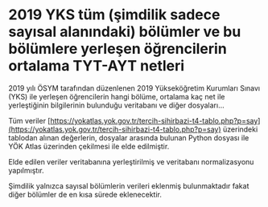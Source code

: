 
# 2019 YKS tüm (şimdilik sadece sayısal alanındaki) bölümler ve bu bölümlere yerleşen öğrencilerin ortalama TYT-AYT netleri
2019 yılı ÖSYM tarafından düzenlenen 2019 Yükseköğretim Kurumları Sınavı (YKS) ile yerleşen öğrencilerin hangi bölüme, ortalama kaç net ile yerleştiğinin bilgilerinin bulunduğu veritabanı ve diğer dosyaları...

Tüm veriler [https://yokatlas.yok.gov.tr/tercih-sihirbazi-t4-tablo.php?p=say](https://yokatlas.yok.gov.tr/tercih-sihirbazi-t4-tablo.php?p=say) üzerindeki tablodan alınan değerlerin, dosyalar arasında bulunan Python dosyası ile YÖK Atlas üzerinden çekilmesi ile elde edilmiştir.

Elde edilen veriler veritabanına yerleştirilmiş ve veritabanı normalizasyonu yapılmıştır. 

Şimdilik yalnızca sayısal bölümlerin verileri eklenmiş bulunmaktadır fakat diğer bölümler de en kısa sürede eklenecektir.
